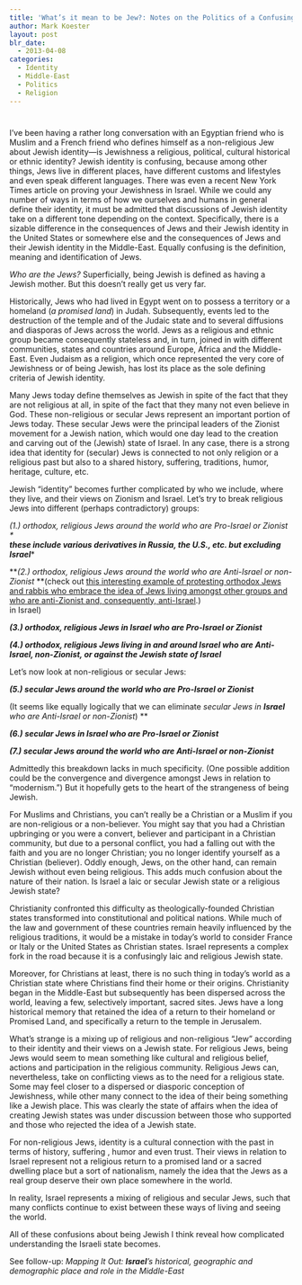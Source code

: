```yaml
---
title: 'What’s it mean to be Jew?: Notes on the Politics of a Confusing Jewish Identity'
author: Mark Koester
layout: post
blr_date:
  - 2013-04-08
categories:
  - Identity
  - Middle-East
  - Politics
  - Religion
---
```

# 

I’ve been having a rather long conversation with an Egyptian friend who is Muslim and a French friend who defines himself as a non-religious Jew about Jewish identity—is Jewishness a religious, political, cultural historical or ethnic identity? Jewish identity is confusing, because among other things, Jews live in different places, have different customs and lifestyles and even speak different languages. There was even a recent New York Times article on proving your Jewishness in Israel. While we could any number of ways in terms of how we ourselves and humans in general define their identity, it must be admitted that discussions of Jewish identity take on a different tone depending on the context. Specifically, there is a sizable difference in the consequences of Jews and their Jewish identity in the United States or somewhere else and the consequences of Jews and their Jewish identity in the Middle-East. 
Equally confusing is the definition, meaning and identification of Jews. 

*Who are the Jews?* Superficially, being Jewish is defined as having a Jewish mother. But this doesn’t really get us very far. 

Historically, Jews who had lived in Egypt went on to possess a territory or a homeland (*a promised land*) in Judah. Subsequently, events led to the destruction of the temple and of the Judaic state and to several diffusions and diasporas of Jews across the world. Jews as a religious and ethnic group became consequently stateless and, in turn, joined in with different communities, states and countries around Europe, Africa and the Middle-East. Even Judaism as a religion, which once represented the very core of Jewishness or of being Jewish, has lost its place as the sole defining criteria of Jewish identity. 

Many Jews today define themselves as Jewish in spite of the fact that they are not religious at all, in spite of the fact that they many not even believe in God. These non-religious or secular Jews represent an important portion of Jews today. These secular Jews were the principal leaders of the Zionist movement for a Jewish nation, which would one day lead to the creation and carving out of the (Jewish) state of Israel. In any case, there is a strong idea that identity for (secular) Jews is connected to not only religion or a religious past but also to a shared history, suffering, traditions, humor, heritage, culture, etc.  

Jewish “identity” becomes further complicated by who we include, where they live, and their views on Zionism and Israel. Let’s try to break religious Jews into different (perhaps contradictory) groups:  

***(1.) orthodox, religious Jews around the world* who are Pro-Israel or Zionist* *  
****these include various derivatives in Russia, the U.S., etc. but excluding Israel******

***(2.) orthodox, religious Jews around the world who are Anti-Israel or non-Zionist* **(check out [this interesting example of protesting orthodox Jews and rabbis who embrace the idea of Jews living amongst other groups and who are anti-Zionist and, consequently, anti-Israel][1].)  
in Israel)  

***(3.) orthodox, religious Jews in ******Israel****** who are Pro-Israel or Zionist***

***(4.) orthodox, religious Jews living in and around ******Israel****** who are Anti-Israel, non-Zionist, or against the Jewish  state of ******Israel*********

Let’s now look at non-religious or secular Jews:

***(5.)  secular Jews around the world who are Pro-Israel or Zionist***

(It seems like equally logically that we can eliminate *secular Jews in **Israel** who are Anti-Israel or non-Zionist*) **

***(6.)  secular Jews in ******Israel******  who are Pro-Israel or Zionist***

***(7.)  secular Jews around the world who are Anti-Israel or non-Zionist***

Admittedly this breakdown lacks in much specificity. (One possible addition could be the convergence and divergence amongst Jews in relation to “modernism.”) But it hopefully gets to the heart of the strangeness of being Jewish. 

For Muslims and Christians, you can’t really be a Christian or a Muslim if you are non-religious or a non-believer. You might say that you had a Christian upbringing or you were a convert, believer and participant in a Christian community, but due to a personal conflict, you had a falling out with the faith and you are no longer Christian; you no longer identify yourself as a Christian (believer). Oddly enough, Jews, on the other hand, can remain Jewish without even being religious. This adds much confusion about the nature of their nation. Is Israel a laic or secular Jewish state or a religious Jewish state? 

Christianity confronted this difficulty as theologically-founded Christian states transformed into constitutional and political nations. While much of the law and government of these countries remain heavily influenced by the religious traditions, it would be a mistake in today’s world to consider France or Italy or the United States as Christian states. Israel represents a complex fork in the road because it is a confusingly laic and religious Jewish state.    

Moreover, for Christians at least, there is no such thing in today’s world as a Christian state where Christians find their home or their origins. Christianity began in the Middle-East but subsequently has been dispersed across the world, leaving a few, selectively important, sacred sites. Jews have a long historical memory that retained the idea of a return to their homeland or Promised Land, and specifically a return to the temple in Jerusalem. 

What’s strange is a mixing up of religious and non-religious “Jew” according to their identity and their views on a Jewish state. For religious Jews, being Jews would seem to mean something like cultural and religious belief, actions and participation in the religious community. Religious Jews can, nevertheless, take on conflicting views as to the need for a religious state. Some may feel closer to a dispersed or diasporic conception of Jewishness, while other many connect to the idea of their being something like a Jewish place. This was clearly the state of affairs when the idea of creating Jewish states was under discussion between those who supported and those who rejected the idea of a Jewish state. 

For non-religious Jews, identity is a cultural connection with the past in terms of history, suffering , humor and even trust. Their views in relation to Israel represent not a religious return to a promised land or a sacred dwelling place but a sort of nationalism, namely the idea that the Jews as a real group deserve their own place somewhere in the world. 

In reality, Israel represents a mixing of religious and secular Jews, such that many conflicts continue to exist between these ways of living and seeing the world. 

All of these confusions about being Jewish I think reveal how complicated understanding the Israeli state becomes. 

 

See follow-up: *Mapping It Out: **Israel**’s historical, geographic and demographic place and role in the Middle-East*

 [1]: http://fr.youtube.com/watch?v=jQ70g0UvBNk&feature=related